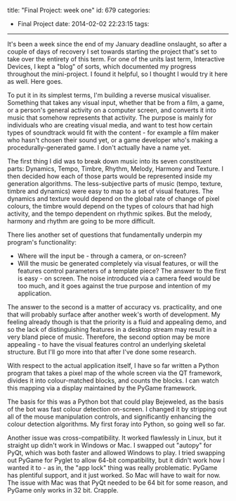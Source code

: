 title: "Final Project: week one"
id: 679
categories:
  - Final Project
date: 2014-02-02 22:23:15
tags:
---

It's been a week since the end of my January deadline onslaught, so after a couple of days of recovery I set towards starting the project that's set to take over the entirety of this term. For one of the units last term, Interactive Devices, I kept a "blog" of sorts, which documented my progress throughout the mini-project. I found it helpful, so I thought I would try it here as well. Here goes.

To put it in its simplest terms, I'm building a reverse musical visualiser. Something that takes any visual input, whether that be from a film, a game, or a person's general activity on a computer screen, and converts it into music that somehow represents that activity. The purpose is mainly for individuals who are creating visual media, and want to test how certain types of soundtrack would fit with the content - for example a film maker who hasn't chosen their sound yet, or a game developer who's making a procedurally-generated game. I don't actually have a name yet.

The first thing I did was to break down music into its seven constituent parts: Dynamics, Tempo, Timbre, Rhythm, Melody, Harmony and Texture. I then decided how each of those parts would be represented inside my generation algorithms. The less-subjective parts of music (tempo, texture, timbre and dynamics) were easy to map to a set of visual features. The dynamics and texture would depend on the global rate of change of pixel colours, the timbre would depend on the types of colours that had high activity, and the tempo dependent on rhythmic spikes. But the melody, harmony and rhythm are going to be more difficult.

There lies another set of questions that fundamentally underpin my program's functionality:

*   Where will the input be - through a camera, or on-screen?
*   Will the music be generated completely via visual features, or will the features control parameters of a template piece?
The answer to the first is easy - on screen. The noise introduced via a camera feed would be too much, and it goes against the true purpose and intention of my application.

The answer to the second is a matter of accuracy vs. practicality, and one that will probably surface after another week's worth of development. My feeling already though is that the priority is a fluid and appealing demo, and so the lack of distinguishing features in a desktop stream may result in a very bland piece of music. Therefore, the second option may be more appealing - to have the visual features control an underlying skeletal structure. But I'll go more into that after I've done some research.

With respect to the actual application itself, I have so far written a Python program that takes a pixel map of the whole screen via the QT framework, divides it into colour-matched blocks, and counts the blocks. I can watch this mapping via a display maintained by the PyGame framework.

The basis for this was a Python bot that could play Bejeweled, as the basis of the bot was fast colour detection on-screen. I changed it by stripping out all of the mouse manipulation controls, and significantly enhancing the colour detection algorithms. My first foray into Python, so going well so far.

Another issue was cross-compatibility. It worked flawlessly in Linux, but it straight up didn't work in Windows or Mac. I swapped out "autopy" for PyQt, which was both faster and allowed Windows to play. I tried swapping out PyGame for Pyglet to allow 64-bit compatibility, but it didn't work how I wanted it to - as in, the "app lock" thing was really problematic. PyGame has plentiful support, and it just worked. So Mac will have to wait for now. The issue with Mac was that PyQt needed to be 64 bit for some reason, and PyGame only works in 32 bit. Crapple.

&nbsp;